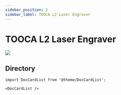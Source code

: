 ```yaml
---
sidebar_position: 2
sidebar_label: TOOCA L2 Laser Engraver
---
```


# TOOCA L2 Laser Engraver

![](https://wiki-media-ef.oss-cn-hongkong.aliyuncs.com/i18n/en/docusaurus-plugin-content-docs/current/tooca-l1-laser-engraver/images/tooca-laser-1-icon.png)

## Directory

```mdx-code-block
import DocCardList from '@theme/DocCardList';

<DocCardList />
```

